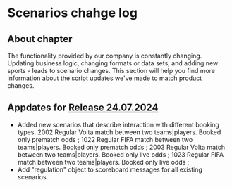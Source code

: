 # Scenarios chahge log

## About chapter

The functionality provided by our company is constantly changing. Updating business logic, changing formats or data sets,
and adding new sports - leads to scenario changes. This section will help you find more information about the script updates 
we've made to match product changes.


##  Appdates for [Release 24.07.2024](https://docs.beter.co/public)
* Added new scenarios that describe interaction with different booking types.
2002 Regular Volta match between two teams|players. Booked only prematch odds ;
1022 Regular FIFA match between two teams|players. Booked only prematch odds ;
2003 Regular Volta match between two teams|players. Booked only live odds ;
1023 Regular FIFA match between two teams|players. Booked only live odds ;
* Add "regulation" object to scoreboard messages for all existing scenarios. 
